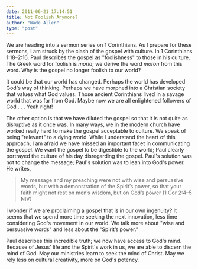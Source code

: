 ```yaml
---
date: 2011-06-21 17:14:51
title: Not Foolish Anymore?
author: "Wade Allen"
type: "post"
---
```


We are heading into a sermon series on 1 Corinthians. As I prepare for these sermons, I am struck by the clash of the gospel with culture. In 1 Corinthians 1:18–2:16, Paul describes the gospel as "foolishness" to those in his culture. The Greek word for foolish is *mōria*; we derive the word *moron* from this word. Why is the gospel no longer foolish to our world?

It could be that our world has changed. Perhaps the world has developed God's way of thinking. Perhaps we have morphed into a Christian society that values what God values. Those ancient Corinthians lived in a savage world that was far from God. Maybe now we are all enlightened followers of God . . . Yeah right!

The other option is that we have diluted the gospel so that it is not quite as disruptive as it once was. In many ways, we in the modern church have worked really hard to make the gospel acceptable to culture. We speak of being "relevant" to a dying world. While I understand the heart of this approach, I am afraid we have missed an important facet in communicating the gospel. We want the gospel to be digestible to the world; Paul clearly portrayed the culture of his day disregarding the gospel. Paul's solution was not to change the message; Paul's solution was to lean into God's power. He writes,

>My message and my preaching were not with wise and persuasive words, but with a demonstration of the Spirit’s power, so that your faith might not rest on men’s wisdom, but on God’s power (1 Cor 2:4–5 NIV)

I wonder if we are proclaiming a gospel that is in our own ingenuity? It seems that we spend more time seeking the next innovation, less time considering God's movement in our world. We talk more about "wise and persuasive words" and less about the "Spirit’s power."

Paul describes this incredible truth; we now have access to God's mind. Because of Jesus' life and the Spirit's work in us, we are able to discern the mind of God. May our ministries learn to seek the mind of Christ. May we rely less on cultural creativity, more on God's potency.
